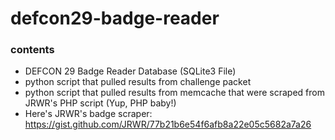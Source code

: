 # defcon29-badge-reader
### contents
- DEFCON 29 Badge Reader Database (SQLite3 File)
- python script that pulled results from challenge packet
- python script that pulled results from memcache that were scraped from JRWR's PHP script (Yup, PHP baby!)
- Here's JRWR's badge scraper: https://gist.github.com/JRWR/77b21b6e54f6afb8a22e05c5682a7a26
